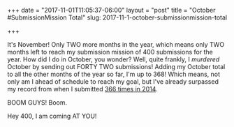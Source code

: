 +++
date = "2017-11-01T11:05:37-06:00"
layout = "post"
title = "October #SubmissionMission Total"
slug: 2017-11-1-october-submissionmission-total

+++

It's November! Only TWO more months in the year, which means only TWO months left to reach my submission mission of 400 submissions for the year. How did I do in October, you wonder? Well, quite frankly, I *murdered* October by sending out FORTY TWO submissions! Adding my October total to all the other months of the year so far, I'm up to 368! Which means, not only am I ahead of schedule to reach my goal, but I've already surpassed my record from when I submitted [366 times in 2014](http://rachelbublitz.alexkessinger.net/blog/2015/01/05/2014-submission-mission/). 

BOOM GUYS! Boom.

Hey 400, I am coming AT YOU! 